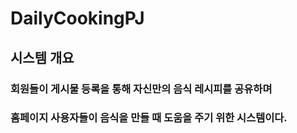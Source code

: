 # DailyCookingPJ
## 시스템 개요
### 회원들이 게시물 등록을 통해 자신만의 음식 레시피를 공유하며
### 홈페이지 사용자들이 음식을 만들 때 도움을 주기 위한 시스템이다.
